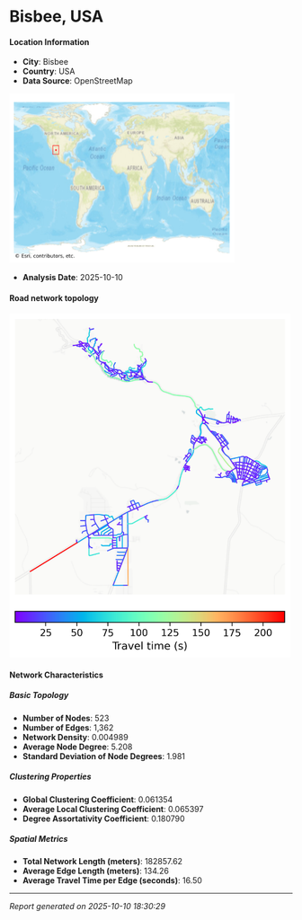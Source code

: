 # Bisbee, USA

#### Location Information

- **City**: Bisbee
- **Country**: USA
- **Data Source**: OpenStreetMap
<img src="Bisbee_location.png" alt="Bisbee Location Map" width="400" />

- **Analysis Date**: 2025-10-10

#### Road network topology

<img src="Bisbee_network_map.png" alt="Bisbee Road Network Map" width="500"/>

#### Network Characteristics

##### Basic Topology

- **Number of Nodes**: 523
- **Number of Edges**: 1,362
- **Network Density**: 0.004989
- **Average Node Degree**: 5.208
- **Standard Deviation of Node Degrees**: 1.981

##### Clustering Properties

- **Global Clustering Coefficient**: 0.061354
- **Average Local Clustering Coefficient**: 0.065397
- **Degree Assortativity Coefficient**: 0.180790

##### Spatial Metrics

- **Total Network Length (meters)**: 182857.62
- **Average Edge Length (meters)**: 134.26
- **Average Travel Time per Edge (seconds)**: 16.50

---
*Report generated on 2025-10-10 18:30:29*

